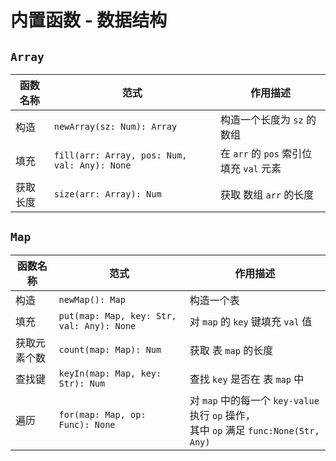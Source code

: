 # 内置函数 - 数据结构

## `Array`

| 函数名称 | 范式                                         | 作用描述                                |
| -------- | -------------------------------------------- | --------------------------------------- |
| 构造     | `newArray(sz: Num): Array`                   | 构造一个长度为 `sz` 的数组              |
| 填充     | `fill(arr: Array, pos: Num, val: Any): None` | 在 `arr` 的 `pos` 索引位填充 `val` 元素 |
| 获取长度 | `size(arr: Array): Num`                      | 获取 数组 `arr` 的长度                  |

## `Map`

| 函数名称     | 范式                                      | 作用描述                                       |
| ------------ | ----------------------------------------- | ---------------------------------------------- |
| 构造         | `newMap(): Map`                           | 构造一个表                                     |
| 填充         | `put(map: Map, key: Str, val: Any): None` | 对 `map` 的 `key` 键填充 `val` 值              |
| 获取元素个数 | `count(map: Map): Num`                    | 获取 表 `map` 的长度                           |
| 查找键       | `keyIn(map: Map, key: Str): Num`          | 查找 `key` 是否在 表 `map` 中                  |
| 遍历         | `for(map: Map, op: Func): None`           | 对 `map` 中的每一个 `key-value` 执行 `op` 操作，<br>其中 `op` 满足 `func:None(Str, Any)` |
